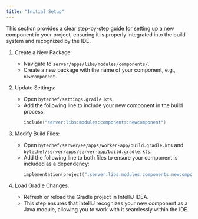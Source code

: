 ```yaml
---
title: "Initial Setup"
---
```


This section provides a clear step-by-step guide for setting up a new component in your project, ensuring it is properly integrated into the build system and recognized by the IDE.

1. Create a New Package:
    - Navigate to `server/apps/libs/modules/components/`.
    - Create a new package with the name of your component, e.g., `newcomponent`.

2. Update Settings:
    - Open `bytechef/settings.gradle.kts`.
    - Add the following line to include your new component in the build process:
      ```kotlin
      include("server:libs:modules:components:newcomponent")
      ```

3. Modify Build Files:
    - Open `bytechef/server/ee/apps/worker-app/build.gradle.kts` and `bytechef/server/apps/server-app/build.gradle.kts`.
    - Add the following line to both files to ensure your component is included as a dependency:
      ```kotlin    
      implementation(project(":server:libs:modules:components:newcomponent"))
      ```
4. Load Gradle Changes:
    - Refresh or reload the Gradle project in IntelliJ IDEA.
    - This step ensures that IntelliJ recognizes your new component as a Java module, allowing you to work with it seamlessly within the IDE.
